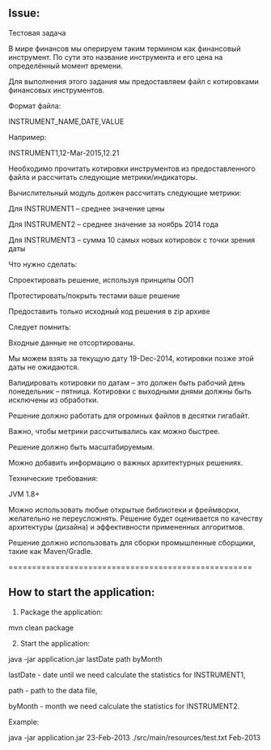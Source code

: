 ## Issue:

Тестовая задача 

В мире финансов мы оперируем таким термином как финансовый инструмент. По сути это название инструмента и его цена на определённый момент времени. 

Для выполнения этого задания мы предоставляем файл с котировками финансовых инструментов.

Формат файла:

INSTRUMENT_NAME,DATE,VALUE

Например:

INSTRUMENT1,12-Mar-2015,12.21

Необходимо прочитать котировки инструментов из предоставленного файла и рассчитать следующие метрики/индикаторы.

Вычислительный модуль должен рассчитать следующие метрики: 

Для INSTRUMENT1 – среднее значение цены

Для INSTRUMENT2 – среднее значение за ноябрь 2014 года

Для INSTRUMENT3 – сумма 10 самых новых котировок с точки зрения даты

Что нужно сделать:

Спроектировать решение, используя принципы ООП 

Протестировать/покрыть тестами ваше решение

Предоставить только исходный код решения в zip архиве

Следует помнить:

Входные данные не отсортированы.

Мы можем взять за текущую дату 19-Dec-2014, котировки позже этой даты не ожидаются.

Валидировать котировки по датам – это должен быть рабочий день понедельник – пятница. Котировки с выходными днями должны быть исключены из обработки.

Решение должно работать для огромных файлов в десятки гигабайт.

Важно, чтобы метрики рассчитывались как можно быстрее.

Решение должно быть масштабируемым.

Можно добавить информацию о важных архитектурных решениях.

Технические требования:

JVM 1.8+

Можно использовать любые открытые библиотеки и фреймворки, желательно не переусложнять. Решение будет оценивается по качеству архитектуры (дизайна) и эффективности примененных алгоритмов.

Решение должно использовать для сборки промышленные сборщики, такие как Maven/Gradle. 

====================================================

## How to start the application:

1) Package the application:

mvn clean package

2) Start the application:

  java -jar application.jar lastDate path byMonth
  
  lastDate - date until we need calculate the statistics for INSTRUMENT1,
  
  path     - path to the data file,
  
  byMonth  - month we need calculate the statistics for INSTRUMENT2.

Example:

  java -jar application.jar 23-Feb-2013 ./src/main/resources/test.txt Feb-2013